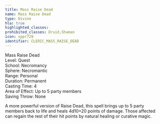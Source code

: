 ```yaml
---
title: Mass Raise Dead
name: Mass Raise Dead
type: Divine
hla: true
highlighted_classes: 
prohibited_classes: Druid,Shaman
icon: sppr729
identifier: CLERIC_MASS_RAISE_DEAD
---
```

Mass Raise Dead  
Level: Quest  
School: Necromancy  
Sphere: Necromantic  
Range: Personal  
Duration: Permanent  
Casting Time: 4  
Area of Effect: Up to 5 party members  
Saving Throw: None  
  
A more powerful version of Raise Dead, this spell brings up to 5 party members back to life and heals 4d10+20 points of damage. Those affected can regain the rest of their hit points by natural healing or curative magic.  
